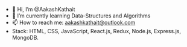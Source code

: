 - 👋 Hi, I’m @AakashKathait
- 🌱 I’m currently learning Data-Structures and Algorithms
- 📫 How to reach me: aakashkathait@outlook.com
- Stack: HTML, CSS, JavaScript, React.js, Redux, Node.js, Express.js, MongoDB.

<!---
AakashKathait/AakashKathait is a ✨ special ✨ repository because its `README.md` (this file) appears on your GitHub profile.
You can click the Preview link to take a look at your changes.
--->
